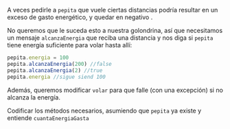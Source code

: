 A veces pedirle a `pepita` que vuele ciertas distancias podría resultar en un exceso de gasto energético, y quedar en negativo .

No queremos que le suceda esto a nuestra golondrina, así que necesitamos un mensaje `alcanzaEnergia` que reciba una distancia y nos diga si `pepita` tiene energía suficiente para volar hasta allí:

```javascript
pepita.energia = 100
pepita.alcanzaEnergia(200) //false
pepita.alcanzaEnergia(2) //true
pepita.energia //sigue siend 100
```

Además, queremos modificar `volar` para que falle (con una excepción) si no alcanza la energía.

Codificar los métodos necesarios, asumiendo que `pepita` ya existe y entiende `cuantaEnergiaGasta`
